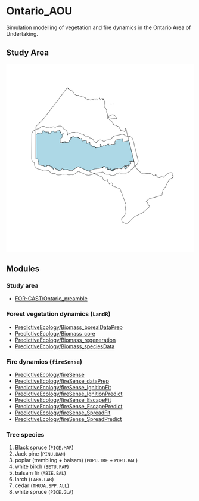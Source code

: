 # Ontario_AOU

Simulation modelling of vegetation and fire dynamics in the Ontario Area of Undertaking.
## Study Area

![](images/AOU_v2.png)

## Modules

### Study area

- [FOR-CAST/Ontario_preamble](https://github.com/FOR-CAST/Ontario_preamble)

### Forest vegetation dynamics (`LandR`)

- [PredictiveEcology/Biomass_borealDataPrep](https://github.com/PredictiveEcology/Biomass_borealDataPrep)
- [PredictiveEcology/Biomass_core](https://github.com/PredictiveEcology/Biomass_core)
- [PredictiveEcology/Biomass_regeneration](https://github.com/PredictiveEcology/Biomass_regeneration)
- [PredictiveEcology/Biomass_speciesData](https://github.com/PredictiveEcology/Biomass_speciesData)

### Fire dynamics (`fireSense`)

- [PredictiveEcology/fireSense](https://github.com/PredictiveEcology/fireSense)
- [PredictiveEcology/fireSense_dataPrep](https://github.com/PredictiveEcology/fireSense_dataPrep)
- [PredictiveEcology/fireSense_IgnitionFit](https://github.com/PredictiveEcology/fireSense_IgnitionFit)
- [PredictiveEcology/fireSense_IgnitionPredict](https://github.com/PredictiveEcology/fireSense_IgnitionPredict)
- [PredictiveEcology/fireSense_EscapeFit](https://github.com/PredictiveEcology/fireSense_EscapeFit)
- [PredictiveEcology/fireSense_EscapePredict](https://github.com/PredictiveEcology/fireSense_EscapePredict)
- [PredictiveEcology/fireSense_SpreadFit](https://github.com/PredictiveEcology/fireSense_SpreadFit)
- [PredictiveEcology/fireSense_SpreadPredict](https://github.com/PredictiveEcology/fireSense_SpreadPredict)

### Tree species

1. Black spruce (`PICE.MAR`)
2. Jack pine (`PINU.BAN`)
3. poplar (trembling + balsam) (`POPU.TRE` + `POPU.BAL`)
4. white birch (`BETU.PAP`)
5. balsam fir (`ABIE.BAL`)
6. larch (`LARY.LAR`)
7. cedar (`THUJA.SPP.ALL`)
8. white spruce (`PICE.GLA`)
